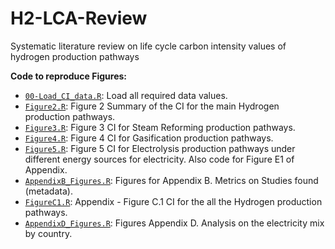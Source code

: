 # H2-LCA-Review

Systematic literature review on life cycle carbon intensity values of hydrogen production pathways


**Code to reproduce Figures:**
* [`00-Load_CI_data.R`](https://github.com/pmbusch/H2-LCA-Review/tree/master/Scripts/00-Load_CI_data.R): Load all required data values.
* [`Figure2.R`](https://github.com/pmbusch/H2-LCA-Review/tree/master/Scripts/Figure2.R): Figure 2 Summary of the CI for the main Hydrogen production pathways.
* [`Figure3.R`](https://github.com/pmbusch/H2-LCA-Review/tree/master/Scripts/Figure3.R): Figure 3 CI for Steam Reforming production pathways.
* [`Figure4.R`](https://github.com/pmbusch/H2-LCA-Review/tree/master/Scripts/Figure4.R): Figure 4 CI for Gasification production pathways.
* [`Figure5.R`](https://github.com/pmbusch/H2-LCA-Review/tree/master/Scripts/Figure5.R): Figure 5 CI for Electrolysis production pathways under different energy sources for electricity. Also code for Figure E1 of Appendix.
* [`AppendixB_Figures.R`](https://github.com/pmbusch/H2-LCA-Review/tree/master/Scripts/AppendixB_Figures.R): Figures for Appendix B. Metrics on Studies found (metadata).
* [`FigureC1.R`](https://github.com/pmbusch/H2-LCA-Review/tree/master/Scripts/FigureC1.R): Appendix - Figure C.1 CI for the all the Hydrogen production pathways.
* [`AppendixD_Figures.R`](https://github.com/pmbusch/H2-LCA-Review/tree/master/Scripts/AppendixD_Figures.R): Figures Appendix D. Analysis on the electricity mix by country.
